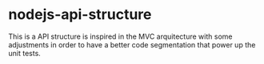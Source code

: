 # nodejs-api-structure

This is a API structure is inspired in the MVC arquitecture with some adjustments in order to have a better code segmentation that power up the unit tests.

